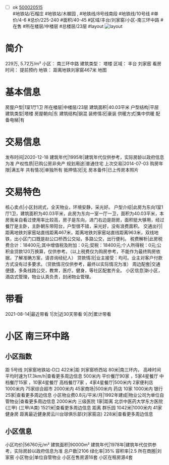 - [ ] ok [500020515](https://bj.5i5j.com/ershoufang/500020515.html)  
 #地铁站/石榴庄 #地铁站/木樨园 ,  #地铁线/8号线南段 #地铁线/10号线
#单价/4-6 #总价/225-240 #面积/40-45   #区域/丰台/刘家窑/小区-南三环中路 #在售 #所在楼层/中楼层 #总楼层/23层 #layout 
![layout](http://image2.5i5j.com//group1/M00/1F/92/CgqJMly9WWOADGBBAAFsphL8Z9A869.jpg_P5.jpg) 
# 简介 
 229万,  5.72万/m² 
小区： 南三环中路
建筑类型： 塔楼
区域： 丰台 刘家窑
看房时间： 提前预约
地铁： 距离地铁刘家窑467米 地图
# 基本信息 
 房屋户型|1室1厅1卫
所在楼层|中楼层/23层
建筑面积|40.03平米
户型结构|平层
建筑类型|塔楼
房屋朝向|东
建筑结构|钢混
装修情况|豪装
供暖方式|集中供暖
配备电梯|有
# 交易信息 
 发布时间|2020-12-18
建筑年代|1995年|建筑年代仅供参考，实际房龄以政府信息为准
产权性质|已购公房非央产
规划用途|普通住宅
上次交易|2014-07-03
购房年限|满五年
共有情况|单独所有
抵押情况|无
房本备件|已上传房本照片
# 交易特色 
 核心卖点|小区封闭式，全天物业，环境安静，采光好。
户型介绍|此房为东向1室1厅1卫，建筑面积为40.03平米，此房为东向一室一厅一卫，面积为40.03平米，本房我亲自看过使用率比较高，房子是东向，进门右边是厨房，面积挺大够用，经过餐厅是主卧，主卧朝东带阳台，户型很不错，采光好，没有浪费面积。
交通出行|距离地铁刘家窑站直线距离467米，距离地铁刘家窑站直线距离963米，双线地铁，出小区门口既是赵公口桥西公交站，多路公交，出行便利。
税费解析|此房税费合计：18400元;其中增值税及附加：0元;契税：18400元;个人所得税：0元;公积金贷款120万换算，仅供参考。（以上税费仅为购房参考，不能作为最终购房依据，了解准确方案，请咨询经纪人）
贷款情况|业主接受：均可。业主对客户付款方式没有过多要求。（贷款情况仅供参考，最终以实际情况为准）
周边配套|交通便捷，多条线路公交，教育，医疗。健身，等社区配套齐全。
小区信息|新小区，酒店式管理，物业认真负责，封闭物业管理。
# 带看 
 2021-08-14|最近带看	 1|次|近30天带看	 9|次|累计带看
# 小区 南三环中路
## 小区指数 
 距 5号线 刘家窑地铁站-D口 422米|距 刘家窑桥西站 80米|南三环内， 高峰时间平均时速为17.3km/h|查看更多周边信息
500米内 平价餐厅90家 ，5家4星餐厅
中档餐厅15家 ，10家4星餐厅
高档餐厅7家 ，4家4星餐厅|500米内 2家便利店
1000米内 75家综合超市
2000米内 45家商场|500米内 药店 10家
1000米内 银行 25家|查看更多周边信息
小区物业费0.8元/平米/月|1992年建成|物业公司为单位自管物业|查看更多周边信息
2000米内 三级医院 1家|距离 北京中医药大学东方医院(三甲) (三甲/A类) 1521米|查看更多周边信息
距离 群乐园 1042米|1000米内 41家 健身房
距离最近健身房云川台球俱乐部(刘家窑店) 228米|查看更多周边信息
## 小区信息 
 小区均价|56760元/m²
建筑面积|90000m²
建筑年代|1978年|建筑年代仅供参考，实际房龄以政府信息为准
总户数|2106
绿化率|35%
容积率|2.5
所在商圈|刘家窑
小区物业|单位自管物业
小区在售房源16套
小区在租房源4套
